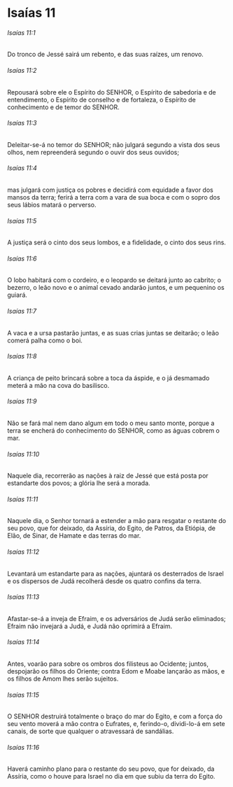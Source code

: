 # Isaías 11

###### Isaías 11:1

Do tronco de Jessé sairá um rebento, e das suas raízes, um renovo.

###### Isaías 11:2

Repousará sobre ele o Espírito do SENHOR, o Espírito de sabedoria e de entendimento, o Espírito de conselho e de fortaleza, o Espírito de conhecimento e de temor do SENHOR.

###### Isaías 11:3

Deleitar-se-á no temor do SENHOR; não julgará segundo a vista dos seus olhos, nem repreenderá segundo o ouvir dos seus ouvidos;

###### Isaías 11:4

mas julgará com justiça os pobres e decidirá com equidade a favor dos mansos da terra; ferirá a terra com a vara de sua boca e com o sopro dos seus lábios matará o perverso.

###### Isaías 11:5

A justiça será o cinto dos seus lombos, e a fidelidade, o cinto dos seus rins.

###### Isaías 11:6

O lobo habitará com o cordeiro, e o leopardo se deitará junto ao cabrito; o bezerro, o leão novo e o animal cevado andarão juntos, e um pequenino os guiará.

###### Isaías 11:7

A vaca e a ursa pastarão juntas, e as suas crias juntas se deitarão; o leão comerá palha como o boi.

###### Isaías 11:8

A criança de peito brincará sobre a toca da áspide, e o já desmamado meterá a mão na cova do basilisco.

###### Isaías 11:9

Não se fará mal nem dano algum em todo o meu santo monte, porque a terra se encherá do conhecimento do SENHOR, como as águas cobrem o mar.

###### Isaías 11:10

Naquele dia, recorrerão as nações à raiz de Jessé que está posta por estandarte dos povos; a glória lhe será a morada.

###### Isaías 11:11

Naquele dia, o Senhor tornará a estender a mão para resgatar o restante do seu povo, que for deixado, da Assíria, do Egito, de Patros, da Etiópia, de Elão, de Sinar, de Hamate e das terras do mar.

###### Isaías 11:12

Levantará um estandarte para as nações, ajuntará os desterrados de Israel e os dispersos de Judá recolherá desde os quatro confins da terra.

###### Isaías 11:13

Afastar-se-á a inveja de Efraim, e os adversários de Judá serão eliminados; Efraim não invejará a Judá, e Judá não oprimirá a Efraim.

###### Isaías 11:14

Antes, voarão para sobre os ombros dos filisteus ao Ocidente; juntos, despojarão os filhos do Oriente; contra Edom e Moabe lançarão as mãos, e os filhos de Amom lhes serão sujeitos.

###### Isaías 11:15

O SENHOR destruirá totalmente o braço do mar do Egito, e com a força do seu vento moverá a mão contra o Eufrates, e, ferindo-o, dividi-lo-á em sete canais, de sorte que qualquer o atravessará de sandálias.

###### Isaías 11:16

Haverá caminho plano para o restante do seu povo, que for deixado, da Assíria, como o houve para Israel no dia em que subiu da terra do Egito.

